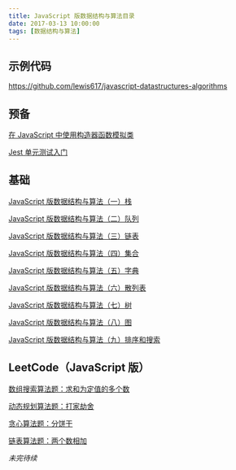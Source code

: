 ```yaml
---
title: JavaScript 版数据结构与算法目录
date: 2017-03-13 10:00:00
tags: [数据结构与算法]
---
```


## 示例代码

https://github.com/lewis617/javascript-datastructures-algorithms

<!--more-->

## 预备

[在 JavaScript 中使用构造器函数模拟类](http://liuyiqi.cn/2017/02/15/construcor-function-create-class/)

[Jest 单元测试入门](http://liuyiqi.cn/2017/02/15/start-jest/)

## 基础

[JavaScript 版数据结构与算法（一）栈](http://liuyiqi.cn/2017/02/15/stack/)

[JavaScript 版数据结构与算法（二）队列](http://liuyiqi.cn/2017/02/15/queue/)

[JavaScript 版数据结构与算法（三）链表](http://liuyiqi.cn/2017/02/15/linked-list/)

[JavaScript 版数据结构与算法（四）集合](http://liuyiqi.cn/2017/02/16/set/)

[JavaScript 版数据结构与算法（五）字典](http://liuyiqi.cn/2017/02/17/dictionary/)

[JavaScript 版数据结构与算法（六）散列表](http://liuyiqi.cn/2017/02/17/hash-table/)

[JavaScript 版数据结构与算法（七）树](http://liuyiqi.cn/2017/02/18/tree/)

[JavaScript 版数据结构与算法（八）图](http://liuyiqi.cn/2017/02/19/graph/)

[JavaScript 版数据结构与算法（九）排序和搜索](http://liuyiqi.cn/2017/02/20/sort-and-search/)

## LeetCode（JavaScript 版）

[数组搜索算法题：求和为定值的多个数](http://liuyiqi.cn/2017/03/09/n-sum/)

[动态规划算法题：打家劫舍](http://liuyiqi.cn/2017/03/10/house-robber/)

[贪心算法题：分饼干](http://liuyiqi.cn/2017/03/11/assign-cookies/)

[链表算法题：两个数相加](http://liuyiqi.cn/2017/03/12/add-two-numbers/)

*未完待续*
